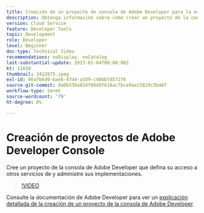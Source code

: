 ```yaml
---
title: Creación de un proyecto de consola de Adobe Developer para la extensibilidad de la consola Fragmentos de contenido
description: Obtenga información sobre cómo crear un proyecto de la consola de Adobe Developer que defina su acceso a otros servicios de y administre sus implementaciones.
version: Cloud Service
feature: Developer Tools
topic: Development
role: Developer
level: Beginner
doc-type: Technical Video
recommendations: noDisplay, noCatalog
last-substantial-update: 2023-01-04T00:00:00Z
kt: 11658
thumbnail: 3412875.jpeg
exl-id: 06afb6d0-6ae6-47d4-a3d9-c48bb7d572f6
source-git-commit: da0b536e824f68d97618ac7bce9aec5829c3b48f
workflow-type: tm+mt
source-wordcount: '79'
ht-degree: 0%

---
```


# Creación de proyectos de Adobe Developer Console

Cree un proyecto de la consola de Adobe Developer que defina su acceso a otros servicios de y administre sus implementaciones.

>[!VIDEO](https://video.tv.adobe.com/v/3412875?quality=12&learn=on)

Consulte la documentación de Adobe Developer para ver un [explicación detallada de la creación de un proyecto de la consola de Adobe Developer](https://developer.adobe.com/uix/docs/services/aem-cf-console-admin/extension-development/#create-a-project-in-adobe-developer-console).
